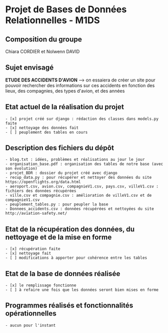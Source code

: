 # Projet de Bases de Données Relationnelles - M1DS

## Composition du groupe 
Chiara CORDIER et Nolwenn DAVID

## Sujet envisagé
**ETUDE DES ACCIDENTS D'AVION** --> on essaiera de créer un site pour pouvoir rechercher des informations sur ces accidents en fonction des lieux, des compagnies, des types d'avion, et des années

## Etat actuel de la réalisation du projet
	- [x] projet créé sur django : rédaction des classes dans models.py faite 
	- [x] nettoyage des données fait
	- [ ] peuplement des tables en cours
  
## Description des fichiers du dépôt
	- blog.txt : idées, problèmes et réalisations au jour le jour
	- organisation_base.pdf : organisation des tables de notre base (avec son évolution)
	- projet_BDR : dossier du projet créé avec django
	- recup_data.py : pour récupérer et nettoyer des données du site https://openflights.org/data.html
	- aeroport.csv, avion.csv, compagnieV1.csv, pays.csv, villeV1.csv : fichiers des données récupérées
	- ville.csv et compagnie.csv : amélioration de villeV1.csv et de compagnieV1.csv
	- peuplement_tables.py : pour peupler la base
	- Donnees_accidents.csv : données récupérées et nettoyées du site http://aviation-safety.net/
 
## Etat de la récupération des données, du nettoyage et de la mise en forme
	- [x] récupération faite
	- [x] nettoyage fait
	- [ ] modifications à apporter pour cohérence entre les tables 
  
## Etat de la base de données réalisée
	- [x] le remplissage fonctionne 
	- [ ] à refaire une fois que les données seront bien mises en forme
    
## Programmes réalisés et fonctionnalités opérationnelles
	- aucun pour l'instant
